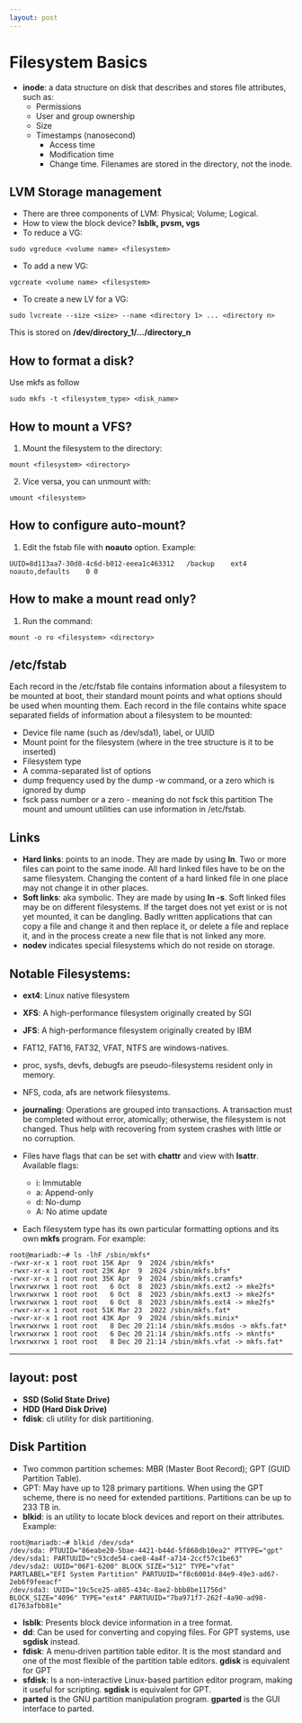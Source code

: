```yaml
---
layout: post
---
```

# Filesystem Basics
- **inode**: a data structure on disk that describes and stores file attributes, such as:
    - Permissions​
    - User and group ownership​
    - Size​
    - Timestamps (nanosecond)
        - ​Access time 
        - Modification time
        - Change time.
Filenames are stored in the directory, not the inode. 

## LVM Storage management
- There are three components of LVM: Physical; Volume; Logical.
- How to view the block device? **lsblk, pvsm, vgs**
- To reduce a VG: 
```
sudo vgreduce <volume name> <filesystem>
```
- To add a new VG: 
```
vgcreate <volume name> <filesystem>
```
- To create a new LV for a VG: 
```
sudo lvcreate --size <size> --name <directory 1> ... <directory n> 
```
This is stored on **/dev/directory_1/.../directory_n**

## How to format a disk?
Use mkfs as follow
```
sudo mkfs -t <filesystem_type> <disk_name>
```


## How to mount a VFS?
1. Mount the filesystem to the directory:
```
mount <filesystem> <directory>
```
2. Vice versa, you can unmount with:
```
umount <filesystem>
```

## How to configure auto-mount?
1. Edit the fstab file with **noauto** option. Example:
```
UUID=8d113aa7-30d8-4c6d-b012-eeea1c463312   /backup    ext4   noauto,defaults    0 0
```


## How to make a mount read only?
1. Run the command:
```
mount -o ro <filesystem> <directory>
```

## /etc/fstab
Each record in the /etc/fstab file contains information about a filesystem to be mounted at boot, their standard mount points and what options should be used when mounting them. Each record in the file contains white space separated fields of information about a filesystem to be mounted:
- Device file name (such as /dev/sda1), label, or UUID
- Mount point for the filesystem (where in the tree structure is it to be inserted)
- Filesystem type
- A comma-separated list of options
- dump frequency used by the dump -w command, or a zero which is ignored by dump
- fsck pass number or a zero - meaning do not fsck this partition
The mount and umount utilities can use information in /etc/fstab.

## Links
- **Hard links**: points to an inode.​ They are made by using **ln**. Two or more files can point to the same inode. All hard linked files have to be on the same filesystem. Changing the content of a hard linked file in one place may not change it in other places.
- **Soft links**: aka symbolic. They are made by using **ln -s**. Soft linked files may be on different filesystems. If the target does not yet exist or is not yet mounted, it can be dangling.
Badly written applications that can copy a file and change it and then replace it, or delete a file and replace it, and in the process create a new file that is not linked any more.
- **nodev** indicates special filesystems which do not reside on storage. 

## Notable Filesystems:
- **ext4**: Linux native filesystem 
- **XFS**: A high-performance filesystem originally created by SGI
- **JFS**: A high-performance filesystem originally created by IBM
- FAT12, FAT16, FAT32, VFAT, NTFS are windows-natives.
- proc, sysfs, devfs, debugfs are pseudo-filesystems resident only in memory.
- NFS, coda, afs are network filesystems.

- **journaling**: Operations are grouped into transactions. A transaction must be completed without error, atomically; otherwise, the filesystem is not changed. Thus help with recovering from system crashes with little or no corruption.
- Files have flags that can be set with **chattr** and view with **lsattr**. Available flags:
    - i: Immutable
    - a: Append-only
    - d: No-dump
    - A: No atime update
- Each filesystem type has its own particular formatting options and its own **mkfs** program. For example:
```
root@mariadb:~# ls -lhF /sbin/mkfs*
-rwxr-xr-x 1 root root 15K Apr  9  2024 /sbin/mkfs*
-rwxr-xr-x 1 root root 23K Apr  9  2024 /sbin/mkfs.bfs*
-rwxr-xr-x 1 root root 35K Apr  9  2024 /sbin/mkfs.cramfs*
lrwxrwxrwx 1 root root   6 Oct  8  2023 /sbin/mkfs.ext2 -> mke2fs*
lrwxrwxrwx 1 root root   6 Oct  8  2023 /sbin/mkfs.ext3 -> mke2fs*
lrwxrwxrwx 1 root root   6 Oct  8  2023 /sbin/mkfs.ext4 -> mke2fs*
-rwxr-xr-x 1 root root 51K Mar 23  2022 /sbin/mkfs.fat*
-rwxr-xr-x 1 root root 43K Apr  9  2024 /sbin/mkfs.minix*
lrwxrwxrwx 1 root root   8 Dec 20 21:14 /sbin/mkfs.msdos -> mkfs.fat*
lrwxrwxrwx 1 root root   6 Dec 20 21:14 /sbin/mkfs.ntfs -> mkntfs*
lrwxrwxrwx 1 root root   8 Dec 20 21:14 /sbin/mkfs.vfat -> mkfs.fat*
```

---
layout: post
---

- **SSD (Solid State Drive)**
- **HDD (Hard Disk Drive)** 
- **fdisk**: cli utility for disk partitioning. 

## Disk Partition
- Two common partition schemes: MBR (Master Boot Record); GPT (GUID Partition Table).
- GPT: May have up to 128 primary partitions. When using the GPT scheme, there is no need for extended partitions. Partitions can be up to 233 TB in.
- **blkid**: is an utility to locate block devices and report on their attributes. Example: 
```
root@mariadb:~# blkid /dev/sda*
/dev/sda: PTUUID="86eabe20-5bae-4421-b44d-5f868db10ea2" PTTYPE="gpt"
/dev/sda1: PARTUUID="c93cde54-cae8-4a4f-a714-2ccf57c1be63"
/dev/sda2: UUID="06F1-6200" BLOCK_SIZE="512" TYPE="vfat" PARTLABEL="EFI System Partition" PARTUUID="f8c6001d-84e9-49e3-ad67-2eb6f9feeacf"
/dev/sda3: UUID="19c5ce25-a085-434c-8ae2-bbb8be11756d" BLOCK_SIZE="4096" TYPE="ext4" PARTUUID="7ba971f7-262f-4a90-ad98-d1763afbb81e"
```
- **lsblk**: Presents block device information in a tree format.
- **dd**: Can be used for converting and copying files. For GPT systems, use **sgdisk** instead. 
- **fdisk**: A menu-driven partition table editor. It is the most standard and one of the most flexible of the partition table editors. **gdisk** is equivalent for GPT
- **sfdisk**: Is a non-interactive Linux-based partition editor program, making it useful for scripting. **sgdisk** is equivalent for GPT.
- **parted** is the GNU partition manipulation program. **gparted** is the GUI interface to parted. 

